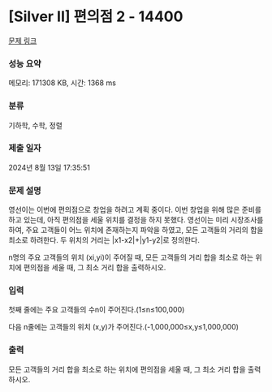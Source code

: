 # [Silver II] 편의점 2 - 14400 

[문제 링크](https://www.acmicpc.net/problem/14400) 

### 성능 요약

메모리: 171308 KB, 시간: 1368 ms

### 분류

기하학, 수학, 정렬

### 제출 일자

2024년 8월 13일 17:35:51

### 문제 설명

<p>영선이는 이번에 편의점으로 창업을 하려고 계획 중이다. 이번 창업을 위해 많은 준비를 하고 있는데, 아직 편의점을 세울 위치를 결정을 하지 못했다. 영선이는 미리 시장조사를 하여, 주요 고객들이 어느 위치에 존재하는지 파악을 하였고, 모든 고객들의 거리의 합을 최소로 하려한다. 두 위치의 거리는 |x1-x2|+|y1-y2|로 정의한다.</p>

<p>n명의 주요 고객들의 위치 (xi,yi)이 주어질 때, 모든 고객들의 거리 합을 최소로 하는 위치에 편의점을 세울 때, 그 최소 거리 합을 출력하시오.</p>

### 입력 

 <p>첫째 줄에는 주요 고객들의 수n이 주어진다.(1≤n≤100,000)</p>

<p>다음 n줄에는 고객들의 위치 (x,y)가 주어진다.(-1,000,000≤x,y≤1,000,000)</p>

### 출력 

 <p>모든 고객들의 거리 합을 최소로 하는 위치에 편의점을 세울 때, 그 최소 거리 합을 출력하시오.</p>

